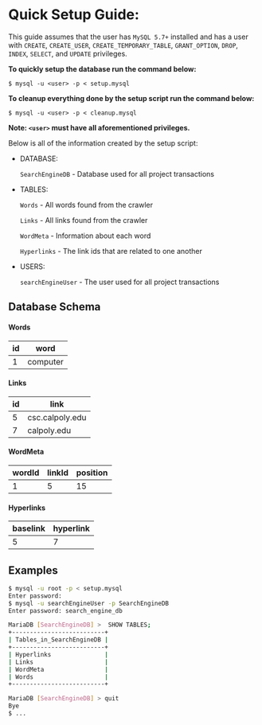 # Quick Setup Guide:

This guide assumes that the user has `MySQL 5.7+` installed and has a user
with `CREATE`, `CREATE_USER`, `CREATE_TEMPORARY_TABLE`, `GRANT_OPTION`, `DROP`, `INDEX`, `SELECT`, and `UPDATE`
privileges.

**To quickly setup the database run the command below:**

`$ mysql -u <user> -p < setup.mysql`

**To cleanup everything done by the setup script run the command below:**

`$ mysql -u <user> -p < cleanup.mysql`

**Note: `<user>` must have all aforementioned privileges.**

Below is all of the information created by the setup script:

- DATABASE:

   `SearchEngineDB` - Database used for all project transactions
- TABLES:

   `Words`        - All words found from the crawler
   
   `Links`        - All links found from the crawler
   
   `WordMeta`     - Information about each word
   
   `Hyperlinks`   - The link ids that are related to one another
   
- USERS:

   `searchEngineUser` - The user used for all project transactions
   
## Database Schema
#### Words
|id|word  |
|--|------|
|1 |computer |

#### Links
|id|link|
|-|-|
|5|csc.calpoly.edu|
|7|calpoly.edu|

#### WordMeta
|wordId|linkId|position|
|-|-|-|
|1|5|15|

#### Hyperlinks
|baselink|hyperlink|
|-|-|
|5|7|

## Examples
```bash
$ mysql -u root -p < setup.mysql
Enter password:
$ mysql -u searchEngineUser -p SearchEngineDB
Enter password: search_engine_db

MariaDB [SearchEngineDB] >  SHOW TABLES;
+--------------------------+
| Tables_in_SearchEngineDB |
+--------------------------+
| Hyperlinks               |
| Links                    |
| WordMeta                 |
| Words                    |
+--------------------------+

MariaDB [SearchEngineDB] > quit
Bye
$ ...
```

